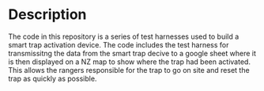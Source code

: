 # Description
The code in this repository is a series of test harnesses used to build a smart trap activation device. The code includes the test harness for transmissitng the data from the smart trap decive to a google sheet where it is then displayed on a NZ map to show where the trap had been activated. This allows the rangers responsible for the trap to go on site and reset the trap as quickly as possible.
